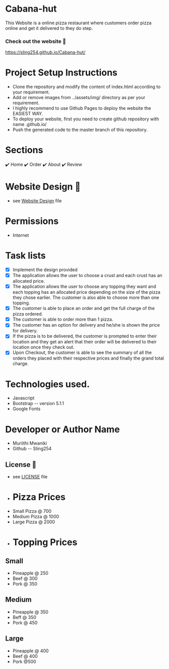 # Cabana-hut

This Website is a online pizza restaurant where customers order pizza online and get it delivered to they do step. 


### Check out the website :stars:
https://sling254.github.io/Cabana-hut/

# Project Setup Instructions

* Clone the repository and modify the content of index.html according to your requirement.
* Add or remove images from ../assets/img/ directory as per your requirement.
* I highly recommend to use Github Pages to deploy the website the EASIEST WAY.
* To deploy your website, first you need to create github repository with name <your-github-username>.github.io/
* Push the generated code to the master branch of this repository.

# Sections

✔️ Home
✔️ Order
✔️ About
✔️ Review




# Website Design :link:
* see [Website Design](https://www.figma.com/file/xGwilW4cZzSEqXqjCIlRho/Untitled?node-id=6%3A59) file

# Permissions
- Internet
# Task lists
- [x] Implement the design provided
- [x] The application allows the user to choose a crust and each crust has an allocated price.
- [X] The application allows the user to choose any topping they want and each topping has an allocated price depending on the size of the pizza they chose earlier. The customer is also able to choose more than one topping.
- [X] The customer is able to place an order and get the full charge of the pizza ordered.
- [x] The customer is able to order more than 1 pizza.
- [X] The customer has an option for delivery and he/she is shown the price for delivery.
- [X] If the pizza is to be delivered, the customer is prompted to enter their location and they get an alert that their order will be delivered to their location once they check out.
- [X] Upon Checkout, the customer is able to see the summary of all the orders they placed with their respective prices and finally the grand total charge.

# Technologies used.
- Javascript
- Bootstrap -- version 5.1.1
- Google Fonts


# Developer or Author Name
- Muriithi Mwaniki
- Github -- Sling254

## License :link:
* see [LICENSE](https://github.com/sling254/Cabana-hut/blob/main/LICENSE) file

* # Pizza Prices
- Small Pizza @ 700
- Medium Pizza @ 1000
- Large Pizza @ 2000

* # Topping Prices
## Small
- Pineapple @ 250
- Beef @ 300
- Pork @ 350
## Medium
- Pineapple @ 350
- Beff @ 350
- Pork @ 450

## Large
- Pineapple @ 400
- Beef @ 400
- Pork @500




